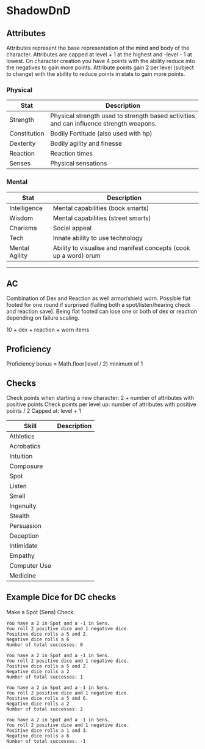 # ShadowDnD

## Attributes

Attributes represent the base representation of the mind and body of the character. Attributes are capped at level + 1 at the highest and -level - 1 at lowest. On character creation you have 4 points with the ability reduce into the negatives to gain more points. Attribute points gain 2 per level (subject to change) with the ability to reduce points in stats to gain more points.

### Physical

| Stat         | Description |
| ------------ | ----------- |
| Strength     | Physical strength used to strength based activities and can influence strength weapons. |
| Constitution | Bodily Fortitude (also used with hp)                                                    |
| Dexterity    | Bodily agility and finesse                                                              |
| Reaction     | Reaction times                                                                          |
| Senses       | Physical sensations                                                                     |

### Mental

| Stat            | Description                                         |
| --------------- | --------------------------------------------------- |
| Intelligence    | Mental capabilities (book smarts)                   |
| Wisdom          | Mental capabilities (street smarts)                 |
| Charisma        | Social appeal                                       |
| Tech            | Innate ability to use technology                    |
| Mental Agility  | Ability to visualise and manifest concepts (cook up a word) orum |

-------------------------------------

## AC

Combination of Dex and Reaction as well armor/shield worn. Possible flat footed for one round if surprised (failing both a spot/listen/hearing check and reaction save). Being flat footed can lose one or both of dex or reaction depending on failure scaling.

10 + dex + reaction + worn items

## Proficiency

Proficiency bonus = Math.floor(level / 2) minimum of 1

## Checks

Check points when starting a new character: 2 + number of attributes with positive points
Check points per level up: number of attributes with positive points / 2
Capped at: level + 1

| Skill        | Description |
| ------------ | ----------- |
| Athletics    |             |
| Acrobatics   |             |
| Intuition    |             |
| Composure    |             |
| Spot         |             |
| Listen       |             |
| Smell        |             |
| Ingenuity    |             |
| Stealth      |             |
| Persuasion   |             |
| Deception    |             |
| Intimidate   |             |
| Empathy      |             |
| Computer Use |             |
| Medicine     |             |

## Example Dice for DC checks

Make a Spot (Sens) Check.
```
You have a 2 in Spot and a -1 in Sens.
You roll 2 positive dice and 1 negative dice.
Positive dice rolls a 5 and 2.
Negative dice rolls a 6
Number of total successes: 0
```

```
You have a 2 in Spot and a -1 in Sens.
You roll 2 positive dice and 1 negative dice.
Positive dice rolls a 5 and 2.
Negative dice rolls a 2
Number of total successes: 1
```

```
You have a 2 in Spot and a -1 in Sens.
You roll 2 positive dice and 1 negative dice.
Positive dice rolls a 5 and 6.
Negative dice rolls a 2
Number of total successes: 2
```

```
You have a 2 in Spot and a -1 in Sens.
You roll 2 positive dice and 1 negative dice.
Positive dice rolls a 1 and 3.
Negative dice rolls a 6
Number of total successes: -1
```
